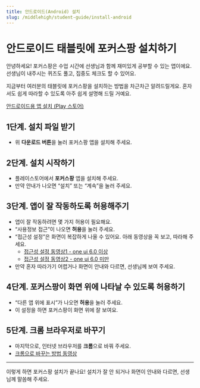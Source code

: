 ```yaml
---
title: 안드로이드(Android) 설치
slug: /middlehigh/student-guide/install-android
---
```


# 안드로이드 태블릿에 포커스팡 설치하기

안녕하세요!
포커스팡은 수업 시간에 선생님과 함께 재미있게 공부할 수 있는 앱이에요.
선생님이 내주시는 퀴즈도 풀고, 집중도 체크도 할 수 있어요.

지금부터 여러분의 태블릿에 포커스팡을 설치하는 방법을 차근차근 알려드릴게요.
혼자서도 쉽게 따라할 수 있도록 아주 쉽게 설명해 드릴 거예요.

<div class="fp-install-btn-row">
  <a class="fp-download-btn fp-download-btn-blue" href="https://play.google.com/store/apps/details?id=com.focuspang.student" target="_blank" rel="noopener noreferrer">안드로이드용 앱 설치 (Play 스토어)</a>
</div>

## 1단계. 설치 파일 받기

- 위 **다운로드 버튼**을 눌러 포커스팡 앱을 설치해 주세요.

## 2단계. 설치 시작하기

- 플레이스토어에서 **포커스팡** 앱을 설치해 주세요.
- 만약 안내가 나오면 “설치” 또는 “계속”을 눌러 주세요.

## 3단계. 앱이 잘 작동하도록 허용해주기

- 앱이 잘 작동하려면 몇 가지 허용이 필요해요.
- “사용정보 접근”이 나오면 **허용**을 눌러 주세요.
- “접근성 설정”은 화면이 복잡하게 나올 수 있어요. 아래 동영상을 꼭 보고, 따라해 주세요.
  - [접근성 설정 동영상1 - one ui 6.0 이상](https://www.youtube.com/watch?v=mmQBRfcNyAQ)
  - [접근성 설정 동영상2 - one ui 6.0 미만](https://www.youtube.com/watch?v=XBcpvCpa3nk&t=163s)
- 만약 혼자 따라가기 어렵거나 화면이 안내와 다르면, 선생님께 보여 주세요.

## 4단계. 포커스팡이 화면 위에 나타날 수 있도록 허용하기

- “다른 앱 위에 표시”가 나오면 **허용**을 눌러 주세요.
- 이 설정을 하면 포커스팡이 화면 위에 잘 보여요.

## 5단계. 크롬 브라우저로 바꾸기

- 마지막으로, 인터넷 브라우저를 **크롬**으로 바꿔 주세요.
- [크롬으로 바꾸는 방법 동영상](https://support.google.com/chrome/answer/95417?hl=ko&co=GENIE.Platform%3DAndroid&oco=1)

---

이렇게 하면 포커스팡 설치가 끝나요!
설치가 잘 안 되거나 화면이 안내와 다르면, 선생님께 말씀해 주세요.

